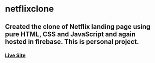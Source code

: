 # netflixclone
## Created the clone of  Netflix landing page using pure HTML, CSS and JavaScript and again hosted in firebase. This is personal project.

### [Live Site](netflix-clone-12d58.web.app/)
